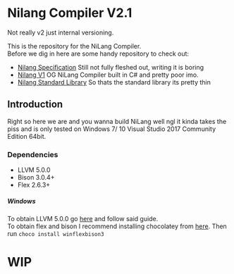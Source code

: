 # Nilang Compiler V2.1
Not really v2 just internal versioning.

This is the repository for the NiLang Compiler.  
Before we dig in here are some handy repository to check out:
* [Nilang Specification](https://github.com/tompinn23/NI-Spec) Still not fully fleshed out, writing it is boring
* [Nilang V1](https://github.com/tompinn23/NiLang) OG NiLang Compiler built in C# and pretty poor imo.
* [Nilang Standard Library](https://github.com/tompinn23/NiLang-Standard-Library) So thats the standard library its pretty thin 

## Introduction

Right so here we are and you wanna build NiLang well ngl it kinda takes the piss and is only tested on Windows 7/ 10 Visual Studio 2017 Community Edition 64bit.

### Dependencies
* LLVM 5.0.0
* Bison 3.0.4+
* Flex 2.6.3+

##### Windows

To obtain LLVM 5.0.0 go [here](https://llvm.org/docs/GettingStartedVS.html) and follow said guide.  
To obtain flex and bison I recommend installing chocolatey from [here](https://chocolatey.org/install).
Then run ```choco install winflexbison3```

# WIP
